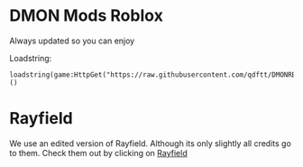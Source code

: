 # DMON Mods Roblox

Always updated so you can enjoy

Loadstring:
```
loadstring(game:HttpGet("https://raw.githubusercontent.com/qdftt/DMONRBX/refs/heads/main/loader.lua"))()
```

# Rayfield

We use an edited version of Rayfield. Although its only slightly all credits go to them. Check them out by clicking on [Rayfield](https://github.com/SiriusSoftwareLtd/Rayfield)
